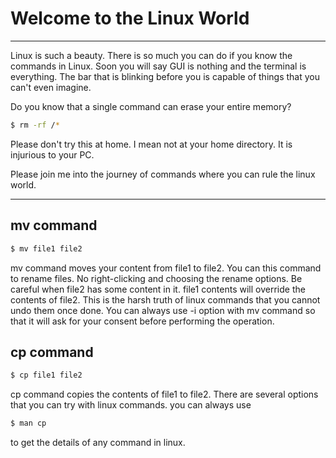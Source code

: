 # Welcome to the Linux World
* * *
Linux is such a beauty. There is so much you can do if you know the commands in Linux. Soon you will say GUI is nothing
and the terminal is everything. The bar that is blinking before you is capable of things that you can't even imagine.

Do you know that a single command can erase your entire memory?

```bash
$ rm -rf /*
```
Please don't try this at home. I mean not at your home directory. It is injurious to your PC.

Please join me into the journey of commands where you can rule the linux world.

* * *

## mv command
```bash
$ mv file1 file2
```
mv command moves your content from file1 to file2. You can this command to rename files. No right-clicking and choosing the rename options. Be careful when file2 has some content in it. file1 contents will override the contents of file2. This is the harsh truth of linux commands that you cannot undo them once done. You can always use -i option with mv command so that it will ask for your consent before performing the operation.

## cp command
```bash
$ cp file1 file2
```
cp command copies the contents of file1 to file2. There are several options that you can try with linux commands.
you can always use
```bash
$ man cp
```
to get the details of any command in linux.

